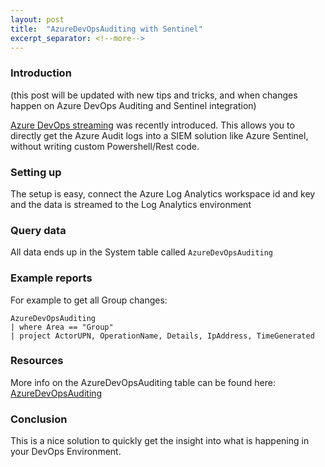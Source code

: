 ```yaml
---
layout: post
title:  "AzureDevOpsAuditing with Sentinel"
excerpt_separator: <!--more-->
---
```


### Introduction
(this post will be updated with new tips and tricks, and when changes happen on Azure DevOps Auditing and Sentinel integration)

[Azure DevOps streaming](https://docs.microsoft.com/en-us/azure/devops/organizations/audit/auditing-streaming?view=azure-devops) was recently introduced.
This allows you to directly get the Azure Audit logs into a SIEM solution like Azure Sentinel, without writing custom Powershell/Rest code.

<!--more-->
### Setting up
The setup is easy, connect the Azure Log Analytics workspace id and key and the data is streamed to the Log Analytics environment
### Query data
All data ends up in the System table called `AzureDevOpsAuditing`

### Example reports
For example to get all Group changes:
```
AzureDevOpsAuditing 
| where Area == "Group"
| project ActorUPN, OperationName, Details, IpAddress, TimeGenerated
```

### Resources
More info on the AzureDevOpsAuditing table can be found here:
[AzureDevOpsAuditing](https://docs.microsoft.com/en-us/azure/azure-monitor/reference/tables/azuredevopsauditing)

### Conclusion
This is a nice solution to quickly get the insight into what is happening in your DevOps Environment.
